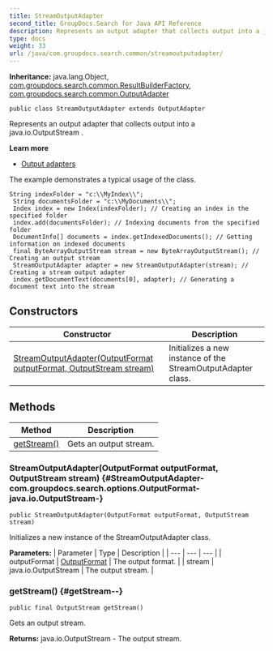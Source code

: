 ```yaml
---
title: StreamOutputAdapter
second_title: GroupDocs.Search for Java API Reference
description: Represents an output adapter that collects output into a java.io.OutputStream.
type: docs
weight: 33
url: /java/com.groupdocs.search.common/streamoutputadapter/
---
```

**Inheritance:**
java.lang.Object, [com.groupdocs.search.common.ResultBuilderFactory](../../com.groupdocs.search.common/resultbuilderfactory), [com.groupdocs.search.common.OutputAdapter](../../com.groupdocs.search.common/outputadapter)
```
public class StreamOutputAdapter extends OutputAdapter
```

Represents an output adapter that collects output into a  java.io.OutputStream .

**Learn more**

 *  [Output adapters][]

The example demonstrates a typical usage of the class.

```
String indexFolder = "c:\\MyIndex\\";
 String documentsFolder = "c:\\MyDocuments\\";
 Index index = new Index(indexFolder); // Creating an index in the specified folder
 index.add(documentsFolder); // Indexing documents from the specified folder
 DocumentInfo[] documents = index.getIndexedDocuments(); // Getting information on indexed documents
 final ByteArrayOutputStream stream = new ByteArrayOutputStream(); // Creating an output stream
 StreamOutputAdapter adapter = new StreamOutputAdapter(stream); // Creating a stream output adapter
 index.getDocumentText(documents[0], adapter); // Generating a document text into the stream
```


[Output adapters]: https://docs.groupdocs.com/display/searchjava/Output+adapters
## Constructors

| Constructor | Description |
| --- | --- |
| [StreamOutputAdapter(OutputFormat outputFormat, OutputStream stream)](#StreamOutputAdapter-com.groupdocs.search.options.OutputFormat-java.io.OutputStream-) | Initializes a new instance of the  StreamOutputAdapter  class. |
## Methods

| Method | Description |
| --- | --- |
| [getStream()](#getStream--) | Gets an output stream. |
### StreamOutputAdapter(OutputFormat outputFormat, OutputStream stream) {#StreamOutputAdapter-com.groupdocs.search.options.OutputFormat-java.io.OutputStream-}
```
public StreamOutputAdapter(OutputFormat outputFormat, OutputStream stream)
```


Initializes a new instance of the  StreamOutputAdapter  class.

**Parameters:**
| Parameter | Type | Description |
| --- | --- | --- |
| outputFormat | [OutputFormat](../../com.groupdocs.search.options/outputformat) | The output format. |
| stream | java.io.OutputStream | The output stream. |

### getStream() {#getStream--}
```
public final OutputStream getStream()
```


Gets an output stream.

**Returns:**
java.io.OutputStream - The output stream.

